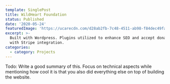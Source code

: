 ```yaml
---
template: SinglePost
title: WildHeart Foundation
status: Published
date: '2020-05-24'
featuredImage: 'https://ucarecdn.com/d28ab2fb-7c48-4511-ab98-f84dec49fa35/'
excerpt: >-
  Built with Wordpress. Plugins utilized to enhance SEO and accept donations
  with Stripe integration.
categories:
  - category: Projects
---
```

Todo: Write a good summary of this. Focus on technical aspects while mentioning how cool it is that you also did everything else on top of building the website.
